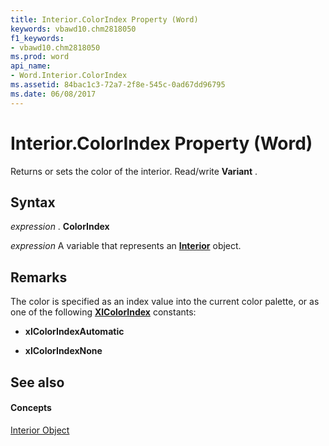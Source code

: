 ```yaml
---
title: Interior.ColorIndex Property (Word)
keywords: vbawd10.chm2818050
f1_keywords:
- vbawd10.chm2818050
ms.prod: word
api_name:
- Word.Interior.ColorIndex
ms.assetid: 84bac1c3-72a7-2f8e-545c-0ad67dd96795
ms.date: 06/08/2017
---
```



# Interior.ColorIndex Property (Word)

Returns or sets the color of the interior. Read/write  **Variant** .


## Syntax

 _expression_ . **ColorIndex**

 _expression_ A variable that represents an **[Interior](Word.Interior.md)** object.


## Remarks

The color is specified as an index value into the current color palette, or as one of the following  **[XlColorIndex](Word.xlcolorindex.md)** constants:


-  **xlColorIndexAutomatic**
    
-  **xlColorIndexNone**
    

## See also


#### Concepts


[Interior Object](Word.Interior.md)

